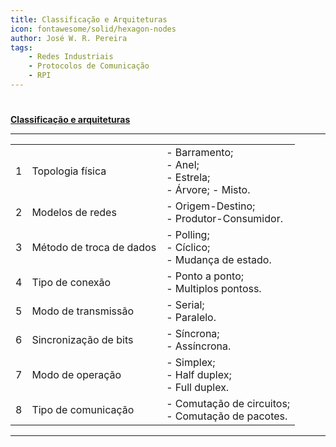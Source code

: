 ```yaml
---
title: Classificação e Arquiteturas
icon: fontawesome/solid/hexagon-nodes
author: José W. R. Pereira
tags:
    - Redes Industriais
    - Protocolos de Comunicação
    - RPI
---
```


#

**[Classificação e arquiteturas](../slides/aula02-classificacao_das_redes.pdf)**

---

||||
|:--:|:-----------------|:----------------------|
| 1 | Topologia física | - Barramento;<br> - Anel;<br> - Estrela;<br> - Árvore; - Misto. |
| 2 | Modelos de redes | - Origem-Destino;<br> - Produtor-Consumidor. |
| 3 | Método de troca de dados | - Polling;<br> - Cíclico;<br> - Mudança de estado. |
| 4 | Tipo de conexão | - Ponto a ponto;<br> - Multiplos pontoss.|
| 5 |Modo de transmissão | - Serial; <br> - Paralelo. |
| 6 | Sincronização de bits | - Síncrona; <br> - Assíncrona. |
| 7 | Modo de operação | - Simplex; <br> - Half duplex; <br> - Full duplex. |
| 8 | Tipo de comunicação | - Comutação de circuitos; <br> - Comutação de  pacotes.|


---

